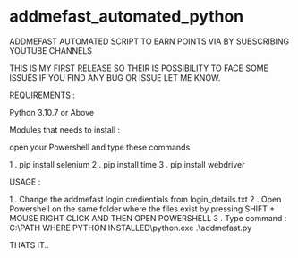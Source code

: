 # addmefast_automated_python
ADDMEFAST AUTOMATED SCRIPT TO EARN POINTS VIA BY SUBSCRIBING YOUTUBE CHANNELS

THIS IS MY FIRST RELEASE SO THEIR IS POSSIBILITY TO FACE SOME ISSUES
IF YOU FIND ANY BUG OR ISSUE LET ME KNOW.

REQUIREMENTS :

Python 3.10.7 or Above


Modules that needs to install :

open your Powershell and type these commands

1 . pip install selenium
2 . pip install time
3 . pip install webdriver

USAGE :

1 . Change the addmefast login credientials from login_details.txt
2 . Open Powershell on the same folder where the files exist by pressing SHIFT + MOUSE RIGHT CLICK AND THEN OPEN POWERSHELL
3 . Type command : C:\PATH WHERE PYTHON INSTALLED\python.exe .\addmefast.py

THATS IT..

